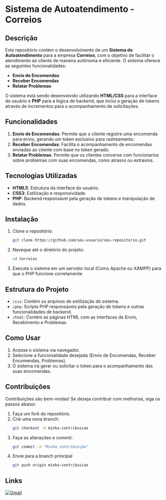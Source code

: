 # Sistema de Autoatendimento - Correios

## Descrição

Este repositório contém o desenvolvimento de um **Sistema de Autoatendimento** para a empresa **Correios**, com o objetivo de facilitar o atendimento ao cliente de maneira autônoma e eficiente. O sistema oferece as seguintes funcionalidades:

- **Envio de Encomendas**
- **Receber Encomendas**
- **Relatar Problemas**

O sistema está sendo desenvolvido utilizando **HTML/CSS** para a interface do usuário e **PHP** para a lógica de backend, que inclui a geração de tokens através de incrementos para o acompanhamento de solicitações.

## Funcionalidades

1. **Envio de Encomendas**: Permite que o cliente registre uma encomenda para envio, gerando um token exclusivo para rastreamento.
2. **Receber Encomendas**: Facilita o acompanhamento de encomendas enviadas ao cliente com base no token gerado.
3. **Relatar Problemas**: Permite que os clientes converse com funcionarios sobre problemas com suas encomendas, como atrasos ou extravios.

## Tecnologias Utilizadas

- **HTML5**: Estrutura da interface do usuário.
- **CSS3**: Estilização e responsividade.
- **PHP**: Backend responsável pela geração de tokens e manipulação de dados.

## Instalação

1. Clone o repositório:
   ```bash
   git clone https://github.com/seu-usuario/seu-repositorio.git
   ```
2. Naveque até o diretório do projeto:
   ```bash
   cd Correios
   ```
3. Execute o sistema em um servidor local (Como Apache ou XAMPP) para que o PHP funcione corretamente

## Estrutura do Projeto

- `/css`: Contém os arquivos de estilização do sistema.
- `/php`: Scripts PHP responsáveis pela geração de tokens e outras funcionalidades de backend.
- `/html`: Contém as páginas HTML com as interfaces de Envio, Recebimento e Problemas.

## Como Usar

1. Acesse o sistema via navegador.
2. Selecione a funcionalidade desejada (Envio de Encomendas, Receber Encomendas, Problemas).
3. O sistema irá gerar ou solicitar o token para o acompanhamento das suas encomendas.

## Contribuições

Contribuições são bem-vindas! Se deseja contribuir com melhorias, siga os passos abaixo:

1. Faça um fork do repositório.
2. Crie uma nova branch:
   ```bash
   git checkout -b minha-contribuicao
   ```
3. Faça as alterações e commit:
   ```bash
   git commit -m "Minha contribuição"
   ```
4. Envie para a branch principal
   ```bash
   git push origin minha-contribuicao
   ```
   
## Links

[![Gmail](https://img.shields.io/badge/Gmail-D14836?style=for-the-badge&logo=gmail&logoColor=white)](mailto:thiagoralmeida23@gmail.com)